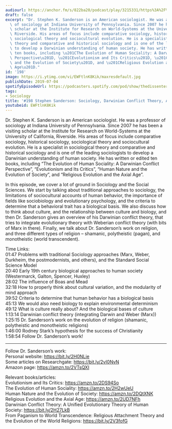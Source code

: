 ```yaml
---
audiourl: https://anchor.fm/s/822ba20/podcast/play/3215331/https%3A%2F%2Fd3ctxlq1ktw2nl.cloudfront.net%2Fproduction%2F2019-4-12%2F14623155-44100-2-eedadb63389b1.m4a
draft: false
excerpt: "Dr. Stephen K. Sanderson is an American sociologist. He was a professor\
  \ of sociology at Indiana University of Pennsylvania. Since 2007 he has been a visiting\
  \ scholar at the Institute for Research on World-Systems at the University of California,\
  \ Riverside. His areas of focus include comparative sociology, historical sociology,\
  \ sociological theory and sociocultural evolution. He is a specialist in sociological\
  \ theory and comparative and historical sociology and is one of the leading sociologists\
  \ to develop a Darwinian understanding of human society. He has written or edited\
  \ ten books, including \u201CThe Evolution of Human Sociality: A Darwinian Conflict\
  \ Perspective\u201D, \u201CEvolutionism and Its Critics\u201D, \u201CHuman Nature\
  \ and the Evolution of Society\u201D, and \u201CReligious Evolution and the Axial\
  \ Age\u201D."
id: '198'
image: https://i.ytimg.com/vi/EWFtlnK8Kik/maxresdefault.jpg
publishDate: 2019-07-04
spotifyEpisodeUrl: https://podcasters.spotify.com/pod/show/thedissenter/episodes/198-Stephen-Sanderson-Sociology--Darwinian-Conflict-Theory--And-Religion-e40kh3
tags:
- Sociology
title: '#198 Stephen Sanderson: Sociology, Darwinian Conflict Theory, And Religion'
youtubeid: EWFtlnK8Kik
---
```

<div class="timelinks">

Dr. Stephen K. Sanderson is an American sociologist. He was a professor of sociology at Indiana University of Pennsylvania. Since 2007 he has been a visiting scholar at the Institute for Research on World-Systems at the University of California, Riverside. His areas of focus include comparative sociology, historical sociology, sociological theory and sociocultural evolution. He is a specialist in sociological theory and comparative and historical sociology and is one of the leading sociologists to develop a Darwinian understanding of human society. He has written or edited ten books, including “The Evolution of Human Sociality: A Darwinian Conflict Perspective”, “Evolutionism and Its Critics”, “Human Nature and the Evolution of Society”, and “Religious Evolution and the Axial Age”.

In this episode, we cover a lot of ground in Sociology and the Social Sciences. We start by talking about traditional approaches to sociology, the limitations of sociocultural accounts of human behavior, the importance of fields like sociobiology and evolutionary psychology, and the criteria to determine that a behavioral trait has a biological basis. We also discuss how to think about culture, and the relationship between culture and biology, and then Dr. Sanderson gives an overview of his Darwinian conflict theory, that tries to integrate evolutionary theory with Weberian conflict theory (with bits of Marx in there). Finally, we talk about Dr. Sanderson’s work on religion, and three different types of religion – shamanic, polytheistic (pagan), and monotheistic (world transcendent).

Time Links:  
<time>01:47</time> Problems with traditional Sociology approaches (Marx, Weber, Durkheim, the postmodernists, and others), and the Standard Social Science Model  
<time>20:40</time> Early 19th century biological approaches to human society (Westermarck, Galton, Spencer, Huxley)                                                           
<time>28:02</time> The influence of Boas and Mead                                                
<time>32:18</time> How to properly think about cultural variation, and the modularity of mind approach                                               
<time>39:52</time> Criteria to determine that human behavior has a biological basis                                                
<time>45:13</time> We would also need biology to explain environmental determinism  
<time>49:12</time> What is culture really about? And the biological bases of culture    
<time>1:13:14</time> Darwinian conflict theory (integrating Darwin and Weber (Marx))  
<time>1:25:15</time> Dr. Sanderson’s work on the evolution of religion (shamanic, polytheistic and monotheistic religions)  
<time>1:46:00</time> Rodney Stark’s hypothesis for the success of Christianity                              
<time>1:58:54</time> Follow Dr. Sanderson’s work!

---

Follow Dr. Sanderson’s work:  
Personal website: https://bit.ly/2H0NLie  
Some articles on Researchgate: https://bit.ly/2vI0NvN  
Amazon page: https://amzn.to/2VTsQXI

Relevant books/articles:  
Evolutionism and Its Critics: https://amzn.to/2DS94So  
The Evolution of Human Sociality: https://amzn.to/2H2wUeU  
Human Nature and the Evolution of Society: https://amzn.to/2DQtXNK  
Religious Evolution and the Axial Age: https://amzn.to/2UD7NFh  
Darwinian Conflict Theory: A Unified Evolutionary Theory of Human Society: https://bit.ly/2H27LkB  
From Paganism to World Transcendence: Religious Attachment Theory and the Evolution of the World Religions: https://bit.ly/2V3fofG
</div>

